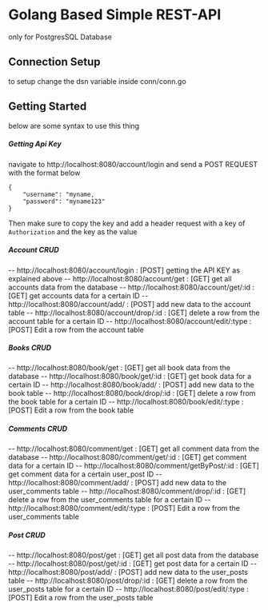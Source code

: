 # Golang Based Simple REST-API
only for PostgresSQL Database

## Connection Setup
to setup change the dsn variable inside conn/conn.go

## Getting Started
below are some syntax to use this thing

##### Getting Api Key
navigate to http://localhost:8080/account/login and send a POST REQUEST with the format below
```
{
    "username": "myname,
    "password": "myname123"
}
```
Then make sure to copy the key and add a header request with a key of `Authorization` and the key as the value


##### Account CRUD
-- http://localhost:8080/account/login      : [POST] getting the API KEY as explained above
-- http://localhost:8080/account/get        : [GET] get all accounts data from the database
-- http://localhost:8080/account/get/:id    : [GET] get accounts data for a certain ID
-- http://localhost:8080/account/add/       : [POST] add new data to the account table
-- http://localhost:8080/account/drop/:id   : [GET] delete a row from the account table for a certain ID
-- http://localhost:8080/account/edit/:type : [POST] Edit a row from the account table

##### Books CRUD
-- http://localhost:8080/book/get        : [GET] get all book data from the database
-- http://localhost:8080/book/get/:id    : [GET] get book data for a certain ID
-- http://localhost:8080/book/add/       : [POST] add new data to the book table
-- http://localhost:8080/book/drop/:id   : [GET] delete a row from the book table for a certain ID
-- http://localhost:8080/book/edit/:type : [POST] Edit a row from the book table

##### Comments CRUD
-- http://localhost:8080/comment/get              : [GET] get all comment data from the database
-- http://localhost:8080/comment/get/:id          : [GET] get comment data for a certain ID
-- http://localhost:8080/comment/getByPost/:id    : [GET] get comment data for a certain user_post ID
-- http://localhost:8080/comment/add/             : [POST] add new data to the user_comments table
-- http://localhost:8080/comment/drop/:id         : [GET] delete a row from the user_comments table for a certain ID
-- http://localhost:8080/comment/edit/:type       : [POST] Edit a row from the user_comments table

##### Post CRUD
-- http://localhost:8080/post/get        : [GET] get all post data from the database
-- http://localhost:8080/post/get/:id    : [GET] get post data for a certain ID
-- http://localhost:8080/post/add/       : [POST] add new data to the user_posts table
-- http://localhost:8080/post/drop/:id   : [GET] delete a row from the user_posts table for a certain ID
-- http://localhost:8080/post/edit/:type : [POST] Edit a row from the user_posts table
